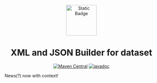 <div align="center"><img alt="Static Badge" src="https://img.shields.io/badge/🐵Gold-Monkey-yellow?style=for-the-badge"  height="100" align="center">

 # XML and JSON Builder for dataset

[![Maven Central](https://img.shields.io/maven-central/v/io.github.pesegato/GoldMonkey?style=for-the-badge)](https://central.sonatype.com/artifact/io.github.pesegato/GoldMonkey) 
[![javadoc](https://javadoc.io/badge2/io.github.pesegato/GoldMonkey/javadoc.svg?style=for-the-badge)](https://javadoc.io/doc/io.github.pesegato/GoldMonkey) 

</div>

News(?) now with context!

